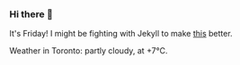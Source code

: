 ### Hi there :wave:

It's Friday! I might be fighting with Jekyll to make [this](https://swissclubto.github.io) better.

Weather in Toronto: partly cloudy, at +7°C.
